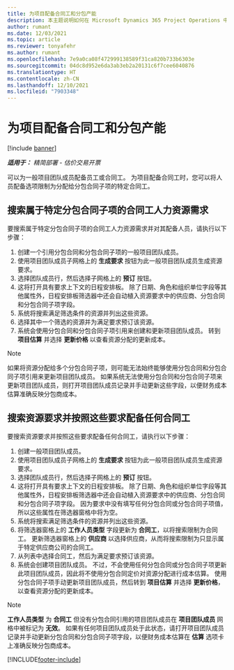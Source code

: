```yaml
---
title: 为项目配备合同工和分包产能
description: 本主题说明如何在 Microsoft Dynamics 365 Project Operations 中使用合同工或分包产能按项目要求配备人员。
author: rumant
ms.date: 12/03/2021
ms.topic: article
ms.reviewer: tonyafehr
ms.author: rumant
ms.openlocfilehash: 7e9a0ca08f472999138589f31ca820b733b6303e
ms.sourcegitcommit: 04dc8d952e6da3ab3eb2a20131c6f7cee6040876
ms.translationtype: HT
ms.contentlocale: zh-CN
ms.lasthandoff: 12/10/2021
ms.locfileid: "7903348"
---
```

# <a name="staffing-a-project-with-contract-workers-and-subcontracted-capacity"></a>为项目配备合同工和分包产能

[!include [banner](../../includes/dataverse-preview.md)]

_**适用于：** 精简部署 - 估价交易开票_

可以为一般项目团队成员配备员工或合同工。 为项目配备合同工时，您可以将人员配备选项限制为分配给分包合同子项的特定合同工。 

## <a name="search-for-staff-resource-requirements-with-contract-workers-that-belong-to-a-specific-subcontract-line"></a>搜索属于特定分包合同子项的合同工人力资源需求

要搜索属于特定分包合同子项的合同工人力资源需求并对其配备人员，请执行以下步骤：

1. 创建一个引用分包合同和分包合同子项的一般项目团队成员。
2. 使用项目团队成员子网格上的 **生成要求** 按钮为此一般项目团队成员生成资源要求。
3. 选择团队成员行，然后选择子网格上的 **预订** 按钮。 
4. 这将打开具有要求上下文的日程安排板。 除了日期、角色和组织单位字段等其他属性外，日程安排板筛选器中还会自动植入资源要求中的供应商、分包合同和分包合同子项字段。
5. 系统将搜索满足筛选条件的资源并列出这些资源。 
6. 选择其中一个筛选的资源并为满足要求预订该资源。 
7. 系统会使用分包合同和分包合同子项引用来创建和更新项目团队成员。 转到 **项目估算** 并选择 **更新价格** 以查看资源分配的更新成本。 

> [!NOTE]
> 如果将资源分配给多个分包合同子项，则可能无法始终能够使用分包合同和分包合同子项引用来更新项目团队成员。 如果系统无法使用分包合同和分包合同子项来更新项目团队成员，则打开项目团队成员记录并手动更新这些字段，以便财务成本估算准确反映分包商成本。

## <a name="search-for-and-staff-resource-requirements-with-any-contract-worker"></a>搜索资源要求并按照这些要求配备任何合同工

要搜索资源要求并按照这些要求配备任何合同工，请执行以下步骤：

1. 创建一般项目团队成员。
2. 使用项目团队成员子网格上的 **生成要求** 按钮为此一般项目团队成员生成资源要求。
3. 选择团队成员行，然后选择子网格上的 **预订** 按钮。 
4. 这将打开具有要求上下文的日程安排板。 除了日期、角色和组织单位字段等其他属性外，日程安排板筛选器中还会自动植入资源要求中的供应商、分包合同和分包合同子项字段。 因为要求中没有填写任何分包合同或分包合同子项值，所以这些属性在筛选器窗格中将为空。
5. 系统将搜索满足筛选条件的资源并列出这些资源。
6. 将筛选器窗格上的 **工作人员类型** 字段更新为 **合同工**，以将搜索限制为合同工。 更新筛选器窗格上的 **供应商** 以选择供应商，从而将搜索限制为只显示属于特定供应商公司的合同工。
7. 从列表中选择合同工，然后为满足要求预订该资源。
8. 系统会创建项目团队成员。 不过，不会使用任何分包合同或分包合同子项更新此项目团队成员，因此将不使用分包合同定价对资源分配进行成本估算。 使用分包合同子项手动更新项目团队成员，然后转到 **项目估算** 并选择 **更新价格**，以查看资源分配的更新成本。

> [!NOTE]
> **工作人员类型** 为 **合同工** 但没有分包合同引用的项目团队成员在 **项目团队成员** 网格中被标记为 **无效**。 如果有任何项目团队成员处于此状态，请打开项目团队成员记录并手动更新分包合同和分包合同子项字段，以便财务成本估算在 **估算** 选项卡上准确反映分包商成本。 


[!INCLUDE[footer-include](../../includes/footer-banner.md)]
